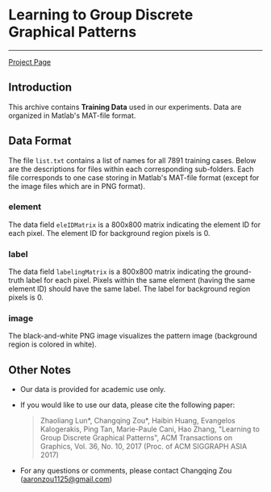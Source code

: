 # Learning to Group Discrete Graphical Patterns

----------

[Project Page](http://people.cs.umass.edu/~zlun/papers/PatternGrouping/)

## Introduction

This archive contains **Training Data** used in our experiments. Data are organized in Matlab's MAT-file format.

## Data Format

The file `list.txt` contains a list of names for all 7891 training cases. Below are the descriptions for files within each corresponding sub-folders. Each file corresponds to one case storing in Matlab's MAT-file format (except for the image files which are in PNG format).

### element

The data field `eleIDMatrix` is a 800x800 matrix indicating the element ID for each pixel. The element ID for background region pixels is 0. 

### label

The data field `labelingMatrix` is a 800x800 matrix indicating the ground-truth label for each pixel. Pixels within the same element (having the same element ID) should have the same label. The label for background region pixels is 0.

### image

The black-and-white PNG image visualizes the pattern image (background region is colored in white).

## Other Notes

- Our data is provided for academic use only.
- If you would like to use our data, please cite the following paper:

	> Zhaoliang Lun*, Changqing Zou*, Haibin Huang, Evangelos Kalogerakis, Ping Tan, Marie-Paule Cani, Hao Zhang,
	"Learning to Group Discrete Graphical Patterns",
	ACM Transactions on Graphics, Vol. 36, No. 10, 2017 (Proc. of ACM SIGGRAPH ASIA 2017)


- For any questions or comments, please contact Changqing Zou ([aaronzou1125@gmail.com](mailto:aaronzou1125@gmail.com))